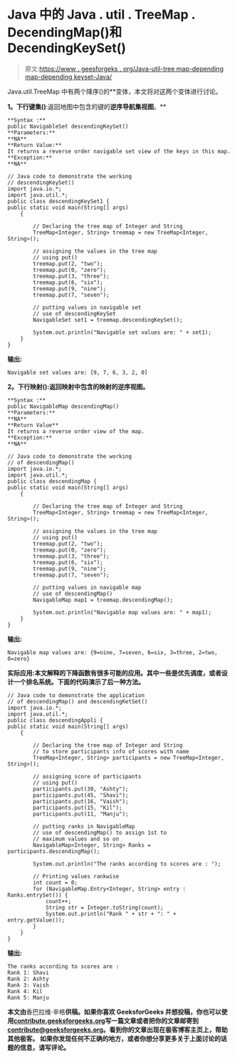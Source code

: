 # Java 中的 Java . util . TreeMap . DecendingMap()和 DecendingKeySet()

> 原文:[https://www . geesforgeks . org/Java-util-tree map-depending map-depending keyset-Java/](https://www.geeksforgeeks.org/java-util-treemap-descendingmap-descendingkeyset-java/)

Java.util.TreeMap 中有两个降序()的**变体，本文将对这两个变体进行讨论。

**1。下行键集()**:返回地图中包含的键的**逆序导航集视图**。**

```
**Syntax :** 
public NavigableSet descendingKeySet()
**Parameters:**
**NA**
**Return Value:**
It returns a reverse order navigable set view of the keys in this map.
**Exception:**
**NA** 
```

```
// Java code to demonstrate the working
// descendingKeySet()
import java.io.*;
import java.util.*;
public class descendingKeySet1 {
public static void main(String[] args)
    {

        // Declaring the tree map of Integer and String
        TreeMap<Integer, String> treemap = new TreeMap<Integer, String>();

        // assigning the values in the tree map
        // using put()
        treemap.put(2, "two");
        treemap.put(0, "zero");
        treemap.put(3, "three");
        treemap.put(6, "six");
        treemap.put(9, "nine");
        treemap.put(7, "seven");

        // putting values in navigable set
        // use of descendingKeySet
        NavigableSet set1 = treemap.descendingKeySet();

        System.out.println("Navigable set values are: " + set1);
    }
}
```

**输出:**

```
Navigable set values are: [9, 7, 6, 3, 2, 0] 
```

****2。下行映射():**返回映射中包含的映射的**逆序视图。**** 

```
**Syntax :** 
public NavigableMap descendingMap()
**Parameters:**
**NA**
**Return Value**
It returns a reverse order view of the map.
**Exception:**
**NA** 
```

```
// Java code to demonstrate the working
// of descendingMap()
import java.io.*;
import java.util.*;
public class descendingMap {
public static void main(String[] args)
    {

        // Declaring the tree map of Integer and String
        TreeMap<Integer, String> treemap = new TreeMap<Integer, String>();

        // assigning the values in the tree map
        // using put()
        treemap.put(2, "two");
        treemap.put(0, "zero");
        treemap.put(3, "three");
        treemap.put(6, "six");
        treemap.put(9, "nine");
        treemap.put(7, "seven");

        // putting values in navigable map
        // use of descendingMap()
        NavigableMap map1 = treemap.descendingMap();

        System.out.println("Navigable map values are: " + map1);
    }
}
```

**输出:**

```
Navigable map values are: {9=nine, 7=seven, 6=six, 3=three, 2=two, 0=zero} 
```

****实际应用:**本文解释的下降函数有很多可能的应用。其中一些是**优先调度，或者设计一个排名系统**。下面的代码演示了后一种方法。**

```
// Java code to demonstrate the application
// of descendingMap() and descendingKetSet()
import java.io.*;
import java.util.*;
public class descendingAppli {
public static void main(String[] args)
    {

        // Declaring the tree map of Integer and String
        // to store participants info of scores with name
        TreeMap<Integer, String> participants = new TreeMap<Integer, String>();

        // assigning score of participants
        // using put()
        participants.put(30, "Ashty");
        participants.put(45, "Shavi");
        participants.put(16, "Vaish");
        participants.put(15, "Kil");
        participants.put(11, "Manju");

        // putting ranks in NavigableMap
        // use of descendingMap() to assign 1st to
        // maximum values and so on
        NavigableMap<Integer, String> Ranks = participants.descendingMap();

        System.out.println("The ranks according to scores are : ");

        // Printing values rankwise
        int count = 0;
        for (NavigableMap.Entry<Integer, String> entry : Ranks.entrySet()) {
            count++;
            String str = Integer.toString(count);
            System.out.println("Rank " + str + ": " + entry.getValue());
        }
    }
}
```

**输出:**

```
The ranks according to scores are : 
Rank 1: Shavi
Rank 2: Ashty
Rank 3: Vaish
Rank 4: Kil
Rank 5: Manju 
```

**本文由**香巴拉维·辛格**供稿。如果你喜欢 GeeksforGeeks 并想投稿，你也可以使用[contribute.geeksforgeeks.org](http://www.contribute.geeksforgeeks.org)写一篇文章或者把你的文章邮寄到 contribute@geeksforgeeks.org。看到你的文章出现在极客博客主页上，帮助其他极客。
如果你发现任何不正确的地方，或者你想分享更多关于上面讨论的话题的信息，请写评论。**